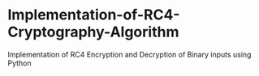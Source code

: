 # Implementation-of-RC4-Cryptography-Algorithm
Implementation of RC4 Encryption and Decryption of Binary inputs using Python 
